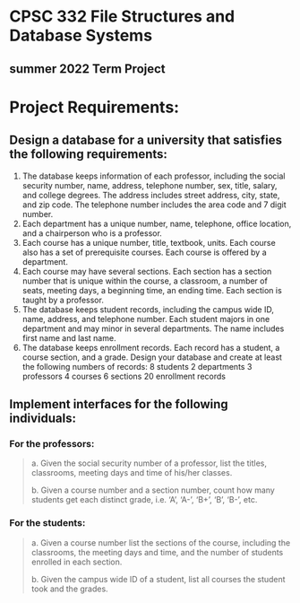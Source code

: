 # __CPSC 332 File Structures and Database Systems__
## summer 2022 Term Project
# Project Requirements:
## Design a database for a university that satisfies the following requirements:
1.	The database keeps information of each professor, including the social security number, name, address, telephone number, sex, title, salary, and college degrees. The address includes street address, city, state, and zip code. The telephone number includes the area code and 7 digit number.
2.	Each department has a unique number, name, telephone, office location, and a chairperson who is a professor.
3.	Each course has a unique number, title, textbook, units. Each course also has a set of prerequisite courses. Each course is offered by a department.
4.	Each course may have several sections. Each section has a section number that is unique within the course, a classroom, a number of seats, meeting days, a beginning time, an ending time. Each section is taught by a professor.
5.	The database keeps student records, including the campus wide ID, name, address, and telephone number. Each student majors in one department and may minor in several departments. The name includes first name and last name.
6.	The database keeps enrollment records. Each record has a student, a course section, and a grade.
Design your database and create at least the following numbers of records:
8 students	2 departments	3 professors
4 courses	6 sections	20 enrollment records
## Implement interfaces for the following individuals:
### For the professors:
> a.	Given the social security number of a professor, list the titles, classrooms, meeting days and time of his/her classes.
> >
> b.	Given a course number and a section number, count how many students get each distinct grade, i.e. ‘A’, ‘A-’, ‘B+’, ‘B’, ‘B-’, etc.
### For the students:
> a.	Given a course number list the sections of the course, including the classrooms, the meeting days and time, and the number of students enrolled in each section.
>
> b.	Given the campus wide ID of a student, list all courses the student took and the grades.
